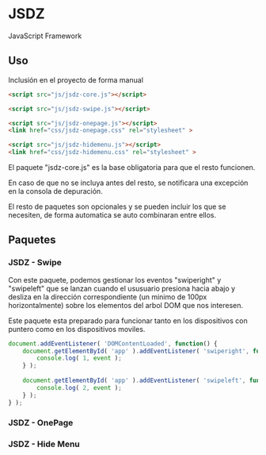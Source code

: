 # JSDZ
JavaScript Framework

## Uso
Inclusión en el proyecto de forma manual

```html
<script src="js/jsdz-core.js"></script>

<script src="js/jsdz-swipe.js"></script>

<script src="js/jsdz-onepage.js"></script>
<link href="css/jsdz-onepage.css" rel="stylesheet" >

<script src="js/jsdz-hidemenu.js"></script>
<link href="css/jsdz-hidemenu.css" rel="stylesheet" >
```

El paquete "jsdz-core.js" es la base obligatoria para que el resto funcionen.

En caso de que no se incluya antes del resto, se notificara una excepción en la consola de depuración.

El resto de paquetes son opcionales y se pueden incluir los que se necesiten, de forma automatica se auto combinaran entre ellos.

## Paquetes
### JSDZ - Swipe
Con este paquete, podemos gestionar los eventos "swiperight" y "swipeleft" que se lanzan cuando el ususuario presiona hacia abajo y desliza en la dirección correspondiente (un minimo de 100px horizontalmente) sobre los elementos del arbol DOM que nos interesen.

Este paquete esta preparado para funcionar tanto en los dispositivos con puntero como en los dispositivos moviles.

```javascript
document.addEventListener( 'DOMContentLoaded', function() {
	document.getElementById( 'app' ).addEventListener( 'swiperight', function( event ) {
		console.log( 1, event );
	} );
	
	document.getElementById( 'app' ).addEventListener( 'swipeleft', function( event ) {
		console.log( 2, event );
	} );
} );
```

### JSDZ - OnePage

### JSDZ - Hide Menu
